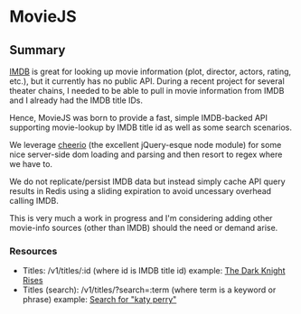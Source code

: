 # MovieJS

## Summary

[IMDB][0] is great for looking up movie information (plot, director, actors, rating, etc.), but it currently has no public API. During a recent project for several theater chains, I needed to be able to pull in movie information from IMDB and I already had the IMDB title IDs.

Hence, MovieJS was born to provide a fast, simple IMDB-backed API supporting movie-lookup by IMDB title id as well as some search scenarios.

We leverage [cheerio][1] (the excellent jQuery-esque node module) for some nice server-side dom loading and parsing and then resort to regex where we have to.

We do not replicate/persist IMDB data but instead simply cache API query results in Redis using a sliding expiration to avoid uncessary overhead calling IMDB.



This is very much a work in progress and I'm considering adding other movie-info sources (other than IMDB) should the need or demand arise.

### Resources

- Titles: /v1/titles/:id (where id is IMDB title id) example: [The Dark Knight Rises][2]
- Titles (search):
/v1/titles/?search=:term (where term is a keyword or phrase) example: [Search for "katy perry"][3]

[0]:http://www.imdb.com
[1]:https://github.com/MatthewMueller/cheerio
[2]:http://www.moviejs.com/v1/titles/tt1345836
[3]:http://www.moviejs.com/v1/titles/?search=katy+perry